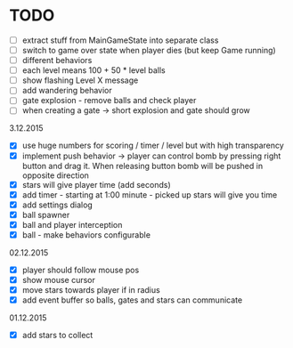 # TODO

- [ ] extract stuff from MainGameState into separate class
- [ ] switch to game over state when player dies (but keep Game running)
- [ ] different behaviors
- [ ] each level means 100 + 50 * level balls
- [ ] show flashing Level X message
- [ ] add wandering behavior
- [ ] gate explosion - remove balls and check player
- [ ] when creating a gate -> short explosion and gate should grow

3.12.2015
- [x] use huge numbers for scoring / timer / level but with high transparency
- [x] implement push behavior -> player can control bomb by pressing right button and drag it. When releasing button bomb will be pushed in opposite direction
- [x]  stars will give player time (add seconds)
- [x] add timer - starting at 1:00 minute - picked up stars will give you time
- [x] add settings dialog
- [x] ball spawner
- [x] ball and player interception
- [x] ball - make behaviors configurable

02.12.2015
- [x] player should follow mouse pos
- [x] show mouse cursor
- [x] move stars towards player if in radius
- [x] add event buffer so balls, gates and stars can communicate

01.12.2015
- [x] add stars to collect
